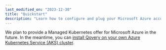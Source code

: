 ```yaml
---
last_modified_on: "2023-12-30"
title: "Quickstart"
description: "Learn how to configure and plug your Microsoft Azure account"
---
```


We plan to provide a Managed Kubernetes offer for Microsoft Azure in the future. In the meantime, you can [install Qovery on your own Azure Kubernetes Service (AKS) cluster][docs.getting-started.install-qovery.kubernetes.quickstart].


[docs.getting-started.install-qovery.kubernetes.quickstart]: /docs/getting-started/install-qovery/kubernetes/quickstart/
